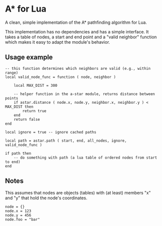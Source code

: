 A* for Lua
==========

A clean, simple implementation of the A* pathfinding algorithm for Lua.

This implementation has no dependencies and has a simple interface. It takes a table of nodes, a start and end point and a "valid neighbor" function which makes it easy to adapt the module's behavior. 

## Usage example ##

	-- this function determines which neighbors are valid (e.g., within range)
	local valid_node_func = function ( node, neighbor ) 
	
		local MAX_DIST = 300
			
		-- helper function in the a-star module, returns distance between points
		if astar.distance ( node.x, node.y, neighbor.x, neighbor.y ) < MAX_DIST then
			return true
		end
		return false
	end

	local ignore = true -- ignore cached paths
	
	local path = astar.path ( start, end, all_nodes, ignore, valid_node_func )
	
	if path then
		-- do something with path (a lua table of ordered nodes from start to end)
	end
	
## Notes ##

This assumes that nodes are objects (tables) with (at least) members "x" and "y" that hold the node's coordinates.

	node = {}
	node.x = 123
	node.y = 456
	node.foo = "bar"
